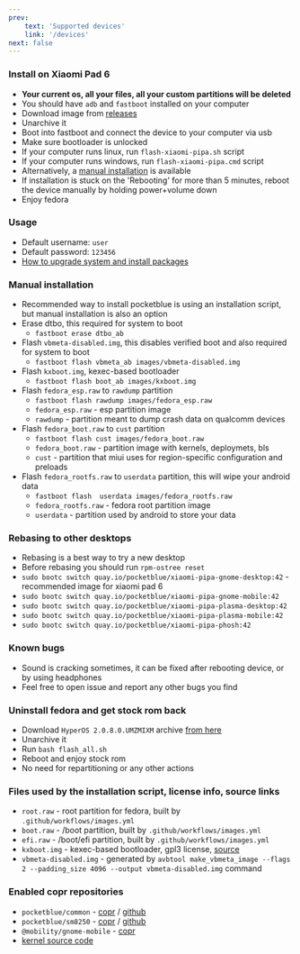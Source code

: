 ```yaml
---
prev:
    text: 'Supported devices'
    link: '/devices'
next: false
---
```

### Install on Xiaomi Pad 6

- **Your current os, all your files, all your custom partitions will be deleted**
- You should have `adb` and `fastboot` installed on your computer
- Download image from [releases](https://github.com/pocketblue/pocketblue/releases/latest)
- Unarchive it
- Boot into fastboot and connect the device to your computer via usb
- Make sure bootloader is unlocked
- If your computer runs linux, run `flash-xiaomi-pipa.sh` script
- If your computer runs windows, run `flash-xiaomi-pipa.cmd` script
- Alternatively, a [manual installation](#manual-installation) is available
- If installation is stuck on the 'Rebooting' for more than 5 minutes, reboot the device manually by holding power+volume down
- Enjoy fedora

### Usage

- Default username: `user`
- Default password: `123456`
- [How to upgrade system and install packages](etc/installing-packages.md)

### Manual installation

- Recommended way to install pocketblue is using an installation script, but manual installation is also an option
- Erase dtbo, this required for system to boot
  - `fastboot erase dtbo_ab`
- Flash `vbmeta-disabled.img`, this disables verified boot and also required for system to boot
  - `fastboot flash vbmeta_ab images/vbmeta-disabled.img`
- Flash `kxboot.img`, kexec-based bootloader
  - `fastboot flash boot_ab images/kxboot.img`
- Flash `fedora_esp.raw` to `rawdump` partition
  - `fastboot flash rawdump images/fedora_esp.raw`
  - `fedora_esp.raw` - esp partition image
  - `rawdump` - partition meant to dump crash data on qualcomm devices
- Flash `fedora_boot.raw` to `cust` partition
  - `fastboot flash cust images/fedora_boot.raw`
  - `fedora_boot.raw` - partition image with kernels, deploymets, bls
  - `cust` - partition that miui uses for region-specific configuration and preloads
- Flash `fedora_rootfs.raw` to `userdata` partition, this will wipe your android data
  - `fastboot flash  userdata images/fedora_rootfs.raw`
  - `fedora_rootfs.raw` - fedora root partition image
  - `userdata` - partition used by android to store your data

### Rebasing to other desktops

- Rebasing is a best way to try a new desktop
- Before rebasing you should run `rpm-ostree reset`
- `sudo bootc switch quay.io/pocketblue/xiaomi-pipa-gnome-desktop:42` - recommended image for xiaomi pad 6
- `sudo bootc switch quay.io/pocketblue/xiaomi-pipa-gnome-mobile:42`
- `sudo bootc switch quay.io/pocketblue/xiaomi-pipa-plasma-desktop:42`
- `sudo bootc switch quay.io/pocketblue/xiaomi-pipa-plasma-mobile:42`
- `sudo bootc switch quay.io/pocketblue/xiaomi-pipa-phosh:42`

### Known bugs

- Sound is cracking sometimes, it can be fixed after rebooting device, or by using headphones
- Feel free to open issue and report any other bugs you find

### Uninstall fedora and get stock rom back

- Download `HyperOS 2.0.8.0.UMZMIXM` archive [from here](https://miuirom.org/tablets/xiaomi-pad-6)
- Unarchive it
- Run `bash flash_all.sh`
- Reboot and enjoy stock rom
- No need for repartitioning or any other actions

### Files used by the installation script, license info, source links

- `root.raw` - root partition for fedora, built by `.github/workflows/images.yml`
- `boot.raw` - /boot partition, built by `.github/workflows/images.yml`
- `efi.raw` - /boot/efi partition, built by `.github/workflows/images.yml`
- `kxboot.img` - kexec-based bootloader, gpl3 license, [source](https://github.com/timoxa0/kxboot-pipa)
- `vbmeta-disabled.img` - generated by `avbtool make_vbmeta_image --flags 2 --padding_size 4096 --output vbmeta-disabled.img` command

### Enabled copr repositories

- `pocketblue/common` - [copr](https://copr.fedorainfracloud.org/coprs/pocketblue/common) / [github](https://github.com/pocketblue/common-rpms)
- `pocketblue/sm8250` - [copr](https://copr.fedorainfracloud.org/coprs/pocketblue/sm8250) / [github](https://github.com/pocketblue/sm8250-rpms)
- `@mobility/gnome-mobile` - [copr](https://copr.fedorainfracloud.org/coprs/g/mobility/gnome-mobile)
- [kernel source code](https://github.com/pipa-mainline/linux)
